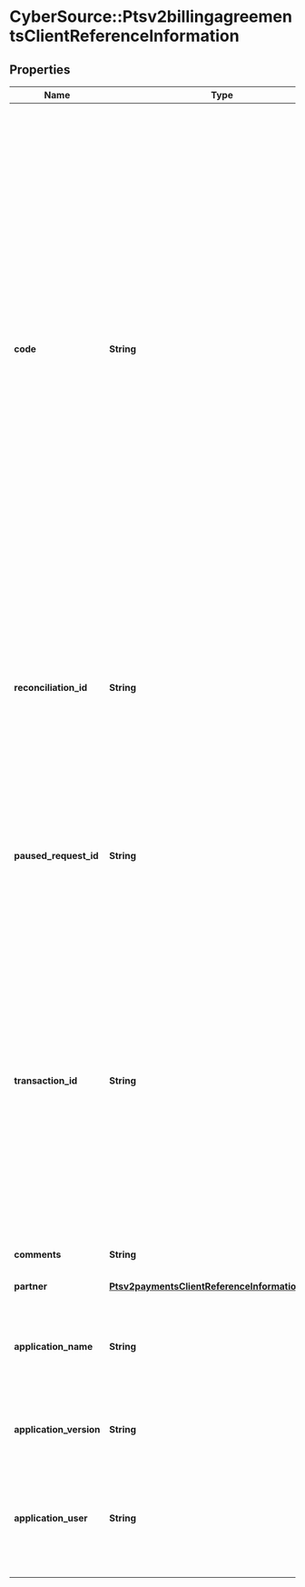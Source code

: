 # CyberSource::Ptsv2billingagreementsClientReferenceInformation

## Properties
Name | Type | Description | Notes
------------ | ------------- | ------------- | -------------
**code** | **String** | Merchant-generated order reference or tracking number. It is recommended that you send a unique value for each transaction so that you can perform meaningful searches for the transaction.  #### Used by  #### SEPA/BACS Required for mandates services #### Paypal Required for billing agreements   **Authorization** Required field.  #### PIN Debit Requests for PIN debit reversals need to use the same merchant reference number that was used in the transaction that is being reversed.  Required field for all PIN Debit requests (purchase, credit, and reversal).  #### FDC Nashville Global Certain circumstances can cause the processor to truncate this value to 15 or 17 characters for Level II and Level III processing, which can cause a discrepancy between the value you submit and the value included in some processor reports.  | [optional] 
**reconciliation_id** | **String** | Reference number for the transaction. Depending on how your Cybersource account is configured, this value could either be provided in the API request or generated by CyberSource. The actual value used in the request to the processor is provided back to you by Cybersource in the response.  | [optional] 
**paused_request_id** | **String** | Used to resume a transaction that was paused for an order modification rule to allow for payer authentication to complete. To resume and continue with the authorization/decision service flow, call the services and include the request id from the prior decision call.  | [optional] 
**transaction_id** | **String** | Identifier that you assign to the transaction. Normally generated by a client server to identify a unique API request.  **Note** Use this field only if you want to support merchant-initiated reversal and void operations.  #### Used by **Authorization, Authorization Reversal, Capture, Credit, and Void** Optional field.  #### PIN Debit For a PIN debit reversal, your request must include a request ID or a merchant transaction identifier. Optional field for PIN debit purchase or credit requests.  | [optional] 
**comments** | **String** | Brief description of the order or any comment you wish to add to the order. | [optional] 
**partner** | [**Ptsv2paymentsClientReferenceInformationPartner**](Ptsv2paymentsClientReferenceInformationPartner.md) |  | [optional] 
**application_name** | **String** | The name of the Connection Method client (such as Virtual Terminal or SOAP Toolkit API) that the merchant uses to send a transaction request to CyberSource.  | [optional] 
**application_version** | **String** | Version of the CyberSource application or integration used for a transaction.  | [optional] 
**application_user** | **String** | The entity that is responsible for running the transaction and submitting the processing request to CyberSource. This could be a person, a system, or a connection method.  | [optional] 


